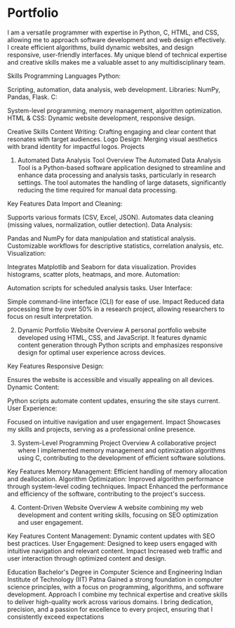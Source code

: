 # Portfolio

I am a versatile programmer with expertise in Python, C, HTML, and CSS, allowing me to approach software development and web design effectively. I create efficient algorithms, build dynamic websites, and design responsive, user-friendly interfaces. My unique blend of technical expertise and creative skills makes me a valuable asset to any multidisciplinary team.

Skills
Programming Languages
Python:

Scripting, automation, data analysis, web development.
Libraries: NumPy, Pandas, Flask.
C:

System-level programming, memory management, algorithm optimization.
HTML & CSS: Dynamic website development, responsive design.

Creative Skills
Content Writing:
Crafting engaging and clear content that resonates with target audiences.
Logo Design:
Merging visual aesthetics with brand identity for impactful logos.
Projects
1. Automated Data Analysis Tool
Overview
The Automated Data Analysis Tool is a Python-based software application designed to streamline and enhance data processing and analysis tasks, particularly in research settings. The tool automates the handling of large datasets, significantly reducing the time required for manual data processing.

Key Features
Data Import and Cleaning:

Supports various formats (CSV, Excel, JSON).
Automates data cleaning (missing values, normalization, outlier detection).
Data Analysis:

Pandas and NumPy for data manipulation and statistical analysis.
Customizable workflows for descriptive statistics, correlation analysis, etc.
Visualization:

Integrates Matplotlib and Seaborn for data visualization.
Provides histograms, scatter plots, heatmaps, and more.
Automation:

Automation scripts for scheduled analysis tasks.
User Interface:

Simple command-line interface (CLI) for ease of use.
Impact
Reduced data processing time by over 50% in a research project, allowing researchers to focus on result interpretation.

2. Dynamic Portfolio Website
Overview
A personal portfolio website developed using HTML, CSS, and JavaScript. It features dynamic content generation through Python scripts and emphasizes responsive design for optimal user experience across devices.

Key Features
Responsive Design:

Ensures the website is accessible and visually appealing on all devices.
Dynamic Content:

Python scripts automate content updates, ensuring the site stays current.
User Experience:

Focused on intuitive navigation and user engagement.
Impact
Showcases my skills and projects, serving as a professional online presence.

3. System-Level Programming Project
Overview
A collaborative project where I implemented memory management and optimization algorithms using C, contributing to the development of efficient software solutions.

Key Features
Memory Management:
Efficient handling of memory allocation and deallocation.
Algorithm Optimization:
Improved algorithm performance through system-level coding techniques.
Impact
Enhanced the performance and efficiency of the software, contributing to the project's success.

4. Content-Driven Website
Overview
A website combining my web development and content writing skills, focusing on SEO optimization and user engagement.

Key Features
Content Management:
Dynamic content updates with SEO best practices.
User Engagement:
Designed to keep users engaged with intuitive navigation and relevant content.
Impact
Increased web traffic and user interaction through optimized content and design.

Education
Bachelor's Degree in Computer Science and Engineering
Indian Institute of Technology (IIT) Patna
Gained a strong foundation in computer science principles, with a focus on programming, algorithms, and software development.
Approach
I combine my technical expertise and creative skills to deliver high-quality work across various domains. I bring dedication, precision, and a passion for excellence to every project, ensuring that I consistently exceed expectations
